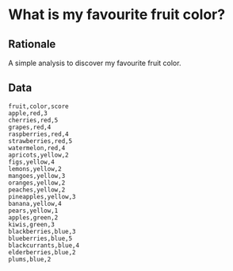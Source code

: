 # What is my favourite fruit color?

## Rationale

A simple analysis to discover my favourite fruit color.

## Data

```
fruit,color,score
apple,red,3
cherries,red,5
grapes,red,4
raspberries,red,4
strawberries,red,5
watermelon,red,4
apricots,yellow,2
figs,yellow,4
lemons,yellow,2
mangoes,yellow,3
oranges,yellow,2
peaches,yellow,2
pineapples,yellow,3
banana,yellow,4
pears,yellow,1
apples,green,2
kiwis,green,3
blackberries,blue,3
blueberries,blue,5
blackcurrants,blue,4
elderberries,blue,2
plums,blue,2
```
